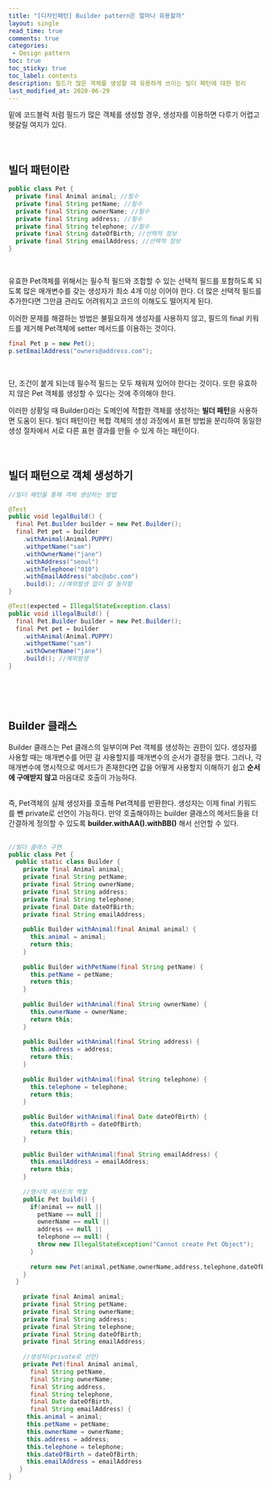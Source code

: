 ```yaml
---
title: "[디자인패턴] Builder pattern은 얼마나 유용할까"
layout: single    
read_time: true    
comments: true   
categories: 
 - Design pattern  
toc: true    
toc_sticky: true    
toc_label: contents    
description: 필드가 많은 객체를 생성할 때 유용하게 쓰이는 빌더 패턴에 대한 정리  
last_modified_at: 2020-06-29   
---   
```


밑에 코드블럭 처럼 필드가 많은 객체를 생성할 경우, 생성자를 이용하면 다루기 어렵고 헷갈릴 
여지가 있다. 
<br>
<br>
<br>

## 빌더 패턴이란

```java
public class Pet {
  private final Animal animal; //필수
  private final String petName; //필수
  private final String ownerName; //필수
  private final String address; //필수
  private final String telephone; //필수
  private final String dateOfBirth; //선택적 정보
  private final String emailAddress; //선택적 정보
}
```
<br>

유효한 Pet객체를 위해서는 필수적 필드와 조합할 수 있는 선택적 필드를 포함하도록 되도록 많은 매개변수를 
갖는 생성자가 최소 4개 이상 이어야 한다. 더 많은 선택적 필드를 추가한다면 
그만큼 관리도 어려워지고 코드의 이해도도 떨어지게 된다. 
<br>

이러한 문제를 해결하는 방법은 불필요하게 생성자를 사용하지 않고, 필드의 final 키워드를 제거해 
Pet객체에 setter 메서드를 이용하는 것이다. 
<br>

```java
final Pet p = new Pet();
p.setEmailAddress("owners@address.com");
```
<br>

단, 조건이 붙게 되는데 필수적 필드는 모두 채워져 있어야 한다는 것이다. 또한 유효하지 않은 
Pet 객체를 생성할 수 있다는 것에 주의해야 한다. 
<br>

이러한 상황일 때 Builder()라는 도메인에 적합한 객체를 생성하는 **빌더 패턴**을 사용하면 도움이 된다. 
빌더 패턴이란 복합 객체의 생성 과정에서 표현 방법을 분리하여 동일한 생성 절차에서 서로 다른 
표현 결과를 만들 수 있게 하는 패턴이다.
<br>
<br>
<br>

## 빌더 패턴으로 객체 생성하기

```java
//빌더 패턴을 통해 객체 생성하는 방법

@Test
public void legalBuild() {
  final Pet.Builder builder = new Pet.Builder();
  final Pet pet = builder
    .withAnimal(Animal.PUPPY)
    .withpetName("sam")
    .withOwnerName("jane")
    .withAddress("seoul")
    .withTelephone("010")
    .withEmailAddress("abc@abc.com")
    .build(); //예외발생 없이 잘 동작함
}

@Test(expected = IllegalStateException.class)
public void illegalBuild() {
  final Pet.Builder builder = new Pet.Builder();
  final Pet pet = builder
    .withAnimal(Animal.PUPPY)
    .withpetName("sam")
    .withOwnerName("jane")
    .build(); //예외발생
}
```
<br>
<br>
<br>

## Builder 클래스

Builder 클래스는 Pet 클래스의 일부이며 Pet 객체를 생성하는 권한이 있다. 
생성자를 사용할 때는 매개변수를 어떤 걸 사용할지를 매개변수의 순서가 결정을 했다. 
그러나, 각 매개변수에 명시적으로 메서드가 존재한다면 값을 어떻게 사용할지 이해하기 쉽고 
**순서에 구애받지 않고** 마음대로 호출이 가능하다. 
<br>
<br>

즉, Pet객체의 실제 생성자를 호출해 Pet객체를 반환한다. 생성자는 이제 final 키워드를 뺀 
private로 선언이 가능하다. 만약 호출해야하는 builder 클래스의 메서드들을 더 간결하게 
정의할 수 있도록 **builder.withAA().withBB()** 해서 선언할 수 있다. 
<br>
<br>

```java
//빌더 클래스 구현 
public class Pet {
  public static class Builder {
    private final Animal animal; 
    private final String petName; 
    private final String ownerName; 
    private final String address; 
    private final String telephone; 
    private final Date dateOfBirth; 
    private final String emailAddress; 
    
    public Builder withAnimal(final Animal animal) {
      this.animal = animal;
      return this;
    }
     
    public Builder withPetName(final String petName) {
      this.petName = petName;
      return this;
    }
    
    public Builder withAnimal(final String ownerName) {
      this.ownerName = ownerName;
      return this;
    }
    
    public Builder withAnimal(final String address) {
      this.address = address;
      return this;
    }
    
    public Builder withAnimal(final String telephone) {
      this.telephone = telephone;
      return this;
    }
    
    public Builder withAnimal(final Date dateOfBirth) {
      this.dateOfBirth = dateOfBirth;
      return this;
    }
    
    public Builder withAnimal(final String emailAddress) {
      this.emailAddress = emailAddress;
      return this;
    }
    
    //명시적 메서드의 역할 
    public Pet build() {
      if(animal == null ||
        petName == null ||
        ownerName == null ||
        address == null ||
        telephone == null) {
        throw new IllegalStateException("Cannot create Pet Object");
      }
      
      return new Pet(animal,petName,ownerName,address,telephone,dateOfBirth,emailAddress);
    }
  }
  
    private final Animal animal;
    private final String petName;
    private final String ownerName;
    private final String address;
    private final String telephone;
    private final String dateOfBirth;
    private final String emailAddress;
    
    //생성자(private로 선언)
    private Pet(final Animal animal,
      final String petName,
      final String ownerName;
      final String address,
      final String telephone,
      final Date dateOfBirth,
      final String emailAddress) {
     this.animal = animal;
     this.petName = petName;
     this.ownerName = ownerName;
     this.address = address;
     this.telephone = telephone;
     this.dateOfBirth = dateOfBirth;
     this.emailAddress = emailAddress
   }
}
```
<br>
<br>
<br>
<br>
<br>
<br>



























